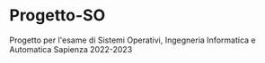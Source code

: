 # Progetto-SO
Progetto per l'esame di Sistemi Operativi, Ingegneria Informatica e Automatica Sapienza 2022-2023
